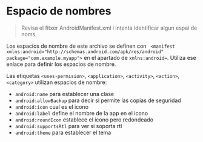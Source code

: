 # Espacio de nombres
>Revisa el fitxer AndroidManifest.xml i intenta identificar algun espai de noms.  
  
Los espacios de nombre de este archivo se definen con `` <manifest xmlns:android="http://schemas.android.com/apk/res/android" package="com.example.myapp">`` en el apartado de ``xmlns:android=``. Utiliza ese enlace para definir los espacios de nombre.

Las etiquetas ``<uses-permision>``, ``<application>``, ``<activity>``, ``<action>``, ``<category>`` utilizan espacios de nombre:  
- ``android:name`` para establecer una clase  
- ``android:allowBackup`` para decir si permite las copias de seguridad  
- ``android:icon`` cual es el icono  
- ``android:label`` define el nombre de la app en el icono  
- ``android:roundIcon`` establece el icono pero redondeado  
- ``android:supportsRtl`` para ver si soporta rtl  
- ``android:theme`` para establecer el tema  